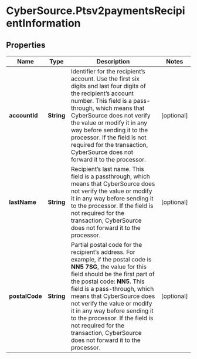 # CyberSource.Ptsv2paymentsRecipientInformation

## Properties
Name | Type | Description | Notes
------------ | ------------- | ------------- | -------------
**accountId** | **String** | Identifier for the recipient’s account. Use the first six digits and last four digits of the recipient’s account number. This field is a pass-through, which means that CyberSource does not verify the value or modify it in any way before sending it to the processor. If the field is not required for the transaction, CyberSource does not forward it to the processor.  | [optional] 
**lastName** | **String** | Recipient’s last name. This field is a passthrough, which means that CyberSource does not verify the value or modify it in any way before sending it to the processor. If the field is not required for the transaction, CyberSource does not forward it to the processor.  | [optional] 
**postalCode** | **String** | Partial postal code for the recipient’s address. For example, if the postal code is **NN5 7SG**, the value for this  field should be the first part of the postal code: **NN5**. This field is a pass-through, which means that CyberSource does not verify the value or modify it in any way before sending it to the processor. If the field is not required for the transaction, CyberSource does not forward it to the processor.  | [optional] 


